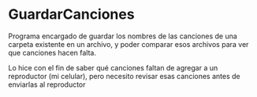 # GuardarCanciones

Programa encargado de guardar los nombres de las canciones de una carpeta existente en un archivo, 
y poder comparar esos archivos para ver que canciones hacen falta.

Lo hice con el fin de saber qué canciones faltan de agregar a un reproductor (mi celular), pero
necesito revisar esas canciones antes de enviarlas al reproductor
